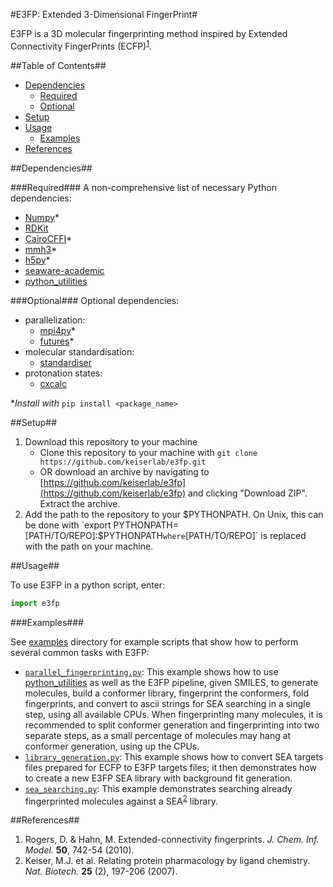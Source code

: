 #E3FP: Extended 3-Dimensional FingerPrint#

E3FP is a 3D molecular fingerprinting method inspired by Extended Connectivity FingerPrints (ECFP)<sup>[1](#rogers2010)</sup>.

##Table of Contents##
- [Dependencies](#dependencies)
    + [Required](#required)
    + [Optional](#optional)
- [Setup](#setup)
- [Usage](#usage)
    + [Examples](#examples)
- [References](#references)

<a name="dependencies"></a>
##Dependencies##

<a name="required"></a>
###Required###
A non-comprehensive list of necessary Python dependencies:
- [Numpy](http://www.numpy.org)\*
- [RDKit](http://www.rdkit.org)
- [CairoCFFI](https://github.com/SimonSapin/cairocffi)\*
- [mmh3](https://pypi.python.org/pypi/mmh3)\*
- [h5py](https://pypi.python.org/pypi/h5py/2.5.0)\*
- [seaware-academic](https://github.com/keiserlab/seaware-academic)
- [python_utilities](https://github.com/sdaxen/python_utilities)

<a name="optional"></a>
###Optional###
Optional dependencies:
- parallelization:
    + [mpi4py](http://mpi4py.scipy.org)\*
    + [futures](https://pypi.python.org/pypi/futures)\*
- molecular standardisation:
    + [standardiser](https://wwwdev.ebi.ac.uk/chembl/extra/francis/standardiser)
- protonation states:
    + [cxcalc](https://docs.chemaxon.com/display/CALCPLUGS/cxcalc+command+line+tool)

\*_Install with_ `pip install <package_name>`

<a name="setup"></a>
##Setup##

1. Download this repository to your machine
    - Clone this repository to your machine with `git clone https://github.com/keiserlab/e3fp.git`
    - OR download an archive by navigating to [https://github.com/keiserlab/e3fp](https://github.com/keiserlab/e3fp) and clicking "Download ZIP". Extract the archive.
2. Add the path to the repository to your $PYTHONPATH. On Unix, this can be done with `export PYTHONPATH=[PATH/TO/REPO]:$PYTHONPATH` where `[PATH/TO/REPO]` is replaced with the path on your machine.

<a name="usage"></a>
##Usage##

To use E3FP in a python script, enter: 
```python
import e3fp
```

<a name="examples"></a>
###Examples###

See [examples](examples) directory for example scripts that show how to perform several common tasks with E3FP:
- [`parallel_fingerprinting.py`](examples/parallel_fingerprinting.py): This example shows how to use [python_utilities](https://github.com/sdaxen/python_utilities) as well as the E3FP pipeline, given SMILES, to generate molecules, build a conformer library, fingerprint the conformers, fold fingerprints, and convert to ascii strings for SEA searching in a single step, using all available CPUs. When fingerprinting many molecules, it is recommended to split conformer generation and fingerprinting into two separate steps, as a small percentage of molecules may hang at conformer generation, using up the CPUs.
- [`library_generation.py`](examples/library_generation.py): This example shows how to convert SEA targets files prepared for ECFP to E3FP targets files; it then demonstrates how to create a new E3FP SEA library with background fit generation.
- [`sea_searching.py`](examples/sea_searching.py): This example demonstrates searching already fingerprinted molecules against a SEA<sup>[2](#keiser2007)</sup> library.

<a name="references"></a>
##References##
<a name="rogers2010"></a>
1. Rogers, D. & Hahn, M. Extended-connectivity fingerprints. *J. Chem. Inf. Model.* **50**, 742-54 (2010).
<a name="keiser2007"></a>
2. Keiser, M.J. et al. Relating protein pharmacology by ligand chemistry. *Nat. Biotech.* **25** (2), 197-206 (2007).

